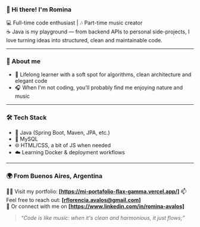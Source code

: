 ### 👋 Hi there! I'm Romina

💻 Full-time code enthusiast | 🎶 Part-time music creator  
☕ Java is my playground — from backend APIs to personal side-projects, I love turning ideas into structured, clean and maintainable code.

---

### 🚀 About me

- 🧠 Lifelong learner with a soft spot for algorithms, clean architecture and elegant code  
- 🎧 When I'm not coding, you'll probably find me enjoying nature and music

---
  
### 🛠 Tech Stack

- 💖 Java (Spring Boot, Maven, JPA, etc.)
- 🐬 MySQL
- 🌐 HTML/CSS, a bit of JS when needed
- ☁️ Learning Docker & deployment workflows

---

### 🌍 From Buenos Aires, Argentina
👩‍💻​ Visit my portfolio: **[https://mi-portafolio-flax-gamma.vercel.app/]**
📫 Feel free to reach out: **[rflorencia.avalos@gmail.com]**  
🔗 Or connect with me on **[https://www.linkedin.com/in/romina-avalos]**


> *“Code is like music: when it's clean and harmonious, it just flows;”*

<!---
r0minaflorencia/r0minaflorencia is a ✨ special ✨ repository because its `README.md` (this file) appears on your GitHub profile.
You can click the Preview link to take a look at your changes.
--->
